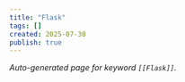 ```yaml
---
title: "Flask"
tags: []
created: 2025-07-30
publish: true
---
```


_Auto-generated page for keyword `[[Flask]]`._
